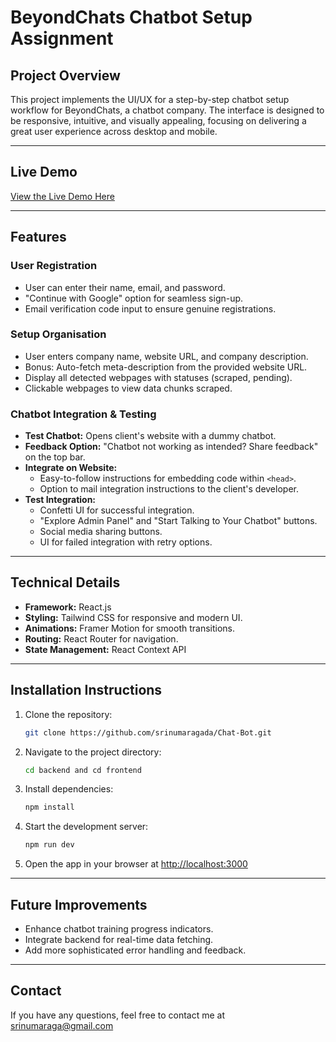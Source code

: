 # BeyondChats Chatbot Setup Assignment

## **Project Overview**

This project implements the UI/UX for a step-by-step chatbot setup workflow for BeyondChats, a chatbot company. The interface is designed to be responsive, intuitive, and visually appealing, focusing on delivering a great user experience across desktop and mobile.

---

## **Live Demo**

[View the Live Demo Here](https://chat-bot-frontend-rho.vercel.app)

---

## **Features**

### **User Registration**

- User can enter their name, email, and password.
- "Continue with Google" option for seamless sign-up.
- Email verification code input to ensure genuine registrations.

### **Setup Organisation**

- User enters company name, website URL, and company description.
- Bonus: Auto-fetch meta-description from the provided website URL.
- Display all detected webpages with statuses (scraped, pending).
- Clickable webpages to view data chunks scraped.

### **Chatbot Integration & Testing**

- **Test Chatbot:** Opens client's website with a dummy chatbot.
- **Feedback Option:** "Chatbot not working as intended? Share feedback" on the top bar.
- **Integrate on Website:**
  - Easy-to-follow instructions for embedding code within `<head>`.
  - Option to mail integration instructions to the client's developer.
- **Test Integration:**
  - Confetti UI for successful integration.
  - "Explore Admin Panel" and "Start Talking to Your Chatbot" buttons.
  - Social media sharing buttons.
  - UI for failed integration with retry options.

---

## **Technical Details**

- **Framework:** React.js
- **Styling:** Tailwind CSS for responsive and modern UI.
- **Animations:** Framer Motion for smooth transitions.
- **Routing:** React Router for navigation.
- **State Management:** React Context API

---

## **Installation Instructions**

1. Clone the repository:

   ```bash
   git clone https://github.com/srinumaragada/Chat-Bot.git
   ```

2. Navigate to the project directory:

   ```bash
   cd backend and cd frontend
   ```

3. Install dependencies:

   ```bash
   npm install
   ```

4. Start the development server:

   ```bash
   npm run dev
   ```

5. Open the app in your browser at [http://localhost:3000](http://localhost:3000)

---



## **Future Improvements**

- Enhance chatbot training progress indicators.
- Integrate backend for real-time data fetching.
- Add more sophisticated error handling and feedback.

---

## **Contact**

If you have any questions, feel free to contact me at  [srinumaraga@gmail.com](mailto\:srinumaraga@gmail.com)



